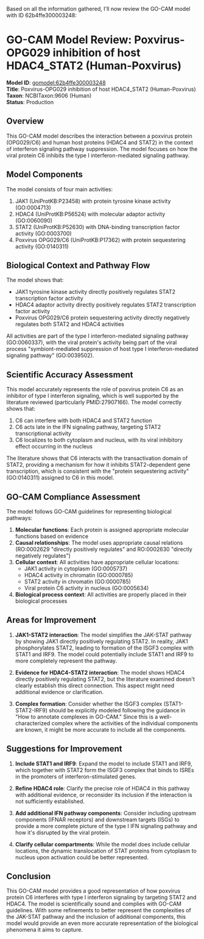 Based on all the information gathered, I'll now review the GO-CAM model with ID 62b4ffe300003248:

# GO-CAM Model Review: Poxvirus-OPG029 inhibition of host HDAC4_STAT2 (Human-Poxvirus)

**Model ID**: [gomodel:62b4ffe300003248](https://bioregistry.io/go.model:62b4ffe300003248)  
**Title**: Poxvirus-OPG029 inhibition of host HDAC4_STAT2 (Human-Poxvirus)  
**Taxon**: NCBITaxon:9606 (Human)  
**Status**: Production

## Overview

This GO-CAM model describes the interaction between a poxvirus protein (OPG029/C6) and human host proteins (HDAC4 and STAT2) in the context of interferon signaling pathway suppression. The model focuses on how the viral protein C6 inhibits the type I interferon-mediated signaling pathway.

## Model Components

The model consists of four main activities:

1. JAK1 (UniProtKB:P23458) with protein tyrosine kinase activity (GO:0004713)
2. HDAC4 (UniProtKB:P56524) with molecular adaptor activity (GO:0060090)
3. STAT2 (UniProtKB:P52630) with DNA-binding transcription factor activity (GO:0003700)
4. Poxvirus OPG029/C6 (UniProtKB:P17362) with protein sequestering activity (GO:0140311)

## Biological Context and Pathway Flow

The model shows that:
- JAK1 tyrosine kinase activity directly positively regulates STAT2 transcription factor activity
- HDAC4 adaptor activity directly positively regulates STAT2 transcription factor activity
- Poxvirus OPG029/C6 protein sequestering activity directly negatively regulates both STAT2 and HDAC4 activities

All activities are part of the type I interferon-mediated signaling pathway (GO:0060337), with the viral protein's activity being part of the viral process "symbiont-mediated suppression of host type I interferon-mediated signaling pathway" (GO:0039502).

## Scientific Accuracy Assessment

This model accurately represents the role of poxvirus protein C6 as an inhibitor of type I interferon signaling, which is well supported by the literature reviewed (particularly PMID:27907166). The model correctly shows that:

1. C6 can interfere with both HDAC4 and STAT2 function
2. C6 acts late in the IFN signaling pathway, targeting STAT2 transcriptional activity
3. C6 localizes to both cytoplasm and nucleus, with its viral inhibitory effect occurring in the nucleus

The literature shows that C6 interacts with the transactivation domain of STAT2, providing a mechanism for how it inhibits STAT2-dependent gene transcription, which is consistent with the "protein sequestering activity" (GO:0140311) assigned to C6 in this model.

## GO-CAM Compliance Assessment

The model follows GO-CAM guidelines for representing biological pathways:

1. **Molecular functions**: Each protein is assigned appropriate molecular functions based on evidence
2. **Causal relationships**: The model uses appropriate causal relations (RO:0002629 "directly positively regulates" and RO:0002630 "directly negatively regulates")
3. **Cellular context**: All activities have appropriate cellular locations:
   - JAK1 activity in cytoplasm (GO:0005737)
   - HDAC4 activity in chromatin (GO:0000785)
   - STAT2 activity in chromatin (GO:0000785)
   - Viral protein C6 activity in nucleus (GO:0005634)
4. **Biological process context**: All activities are properly placed in their biological processes

## Areas for Improvement

1. **JAK1-STAT2 interaction**: The model simplifies the JAK-STAT pathway by showing JAK1 directly positively regulating STAT2. In reality, JAK1 phosphorylates STAT2, leading to formation of the ISGF3 complex with STAT1 and IRF9. The model could potentially include STAT1 and IRF9 to more completely represent the pathway.

2. **Evidence for HDAC4-STAT2 interaction**: The model shows HDAC4 directly positively regulating STAT2, but the literature examined doesn't clearly establish this direct connection. This aspect might need additional evidence or clarification.

3. **Complex formation**: Consider whether the ISGF3 complex (STAT1-STAT2-IRF9) should be explicitly modeled following the guidance in "How to annotate complexes in GO-CAM." Since this is a well-characterized complex where the activities of the individual components are known, it might be more accurate to include all the components.

## Suggestions for Improvement

1. **Include STAT1 and IRF9**: Expand the model to include STAT1 and IRF9, which together with STAT2 form the ISGF3 complex that binds to ISREs in the promoters of interferon-stimulated genes.

2. **Refine HDAC4 role**: Clarify the precise role of HDAC4 in this pathway with additional evidence, or reconsider its inclusion if the interaction is not sufficiently established.

3. **Add additional IFN pathway components**: Consider including upstream components (IFNAR receptors) and downstream targets (ISGs) to provide a more complete picture of the type I IFN signaling pathway and how it's disrupted by the viral protein.

4. **Clarify cellular compartments**: While the model does include cellular locations, the dynamic translocation of STAT proteins from cytoplasm to nucleus upon activation could be better represented.

## Conclusion

This GO-CAM model provides a good representation of how poxvirus protein C6 interferes with type I interferon signaling by targeting STAT2 and HDAC4. The model is scientifically sound and complies with GO-CAM guidelines. With some refinements to better represent the complexities of the JAK-STAT pathway and the inclusion of additional components, this model would provide an even more accurate representation of the biological phenomena it aims to capture.